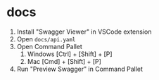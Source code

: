 # docs

1. Install "Swagger Viewer" in VSCode extension
2. Open `docs/api.yaml`
3. Open Command Pallet
   1. Windows [Ctrl] + [Shift] + [P]
   2. Mac [Cmd] + [Shift] + [P]
4. Run "Preview Swagger" in Command Pallet
